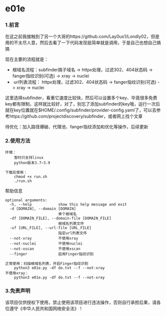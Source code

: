 # e01e
### 1.前言

在这之前我接触到了另一个大哥的https://github.com/Lay0us1/Londly02，但是用的不太尽人意，然后去看了一下代码发现挺简单就是调用，于是自己也想自己搞搞

现在主要的流程就是：

- 根域名流程：subfinder搞子域名 -> httpx处理，过滤302、404状态码 -> fanger指纹识别(可选) -> xray -> nuclei
- ​	url列表流程： httpx处理，过滤302、404状态码 -> fanger指纹识别(可选) -> xray -> nuclei

这里选择subfinder，看重它速度比较快，然后可以设置多个key、毕竟很多免费key都有限制，这样就比较好，对了，别忘了添加subfinder的key哦，运行一次后就在key位置就在$HOME/.config/subfinder/provider-config.yaml了，可以去参考https://github.com/projectdiscovery/subfinder，或者网上找个文章

待优化：加入路径爆破、代理池、fanger指纹添加和优化等操作，后续更新



### 2.使用方法

```
环境：
	暂时只支持linux
	python版本3.7~3.9

下载后使用：
	chmod +x run.sh
	./run.sh
```

帮助信息

```
optional arguments:
  -h, --help            show this help message and exit
  -d [DOMAIN], --domain [DOMAIN]
                        单个根域名
  -df [DOMAIN_FILE], --domain-file [DOMAIN_FILE]
                        根域名列表文件
  -uf [URL_FILE], --url-file [URL_FILE]
                        指定url列表文件
  --not-xray            不使用xray
  --not-nuclei          不使用nuclei
  --not-xscan           不使用xscan
  --finger              启用Finger指纹识别
```

```
正常使用：扫描根域名列表，开启Finger指纹识别
	python3 e01e.py -df do.txt --f --not-xray
不使用xray：
	python3 e01e.py -df do.txt --f --not-xray
```



### 3.免责声明

该项目仅供授权下使用，禁止使用该项目进行违法操作，否则自行承担后果，请各位遵守《中华人民共和国网络安全法》！

